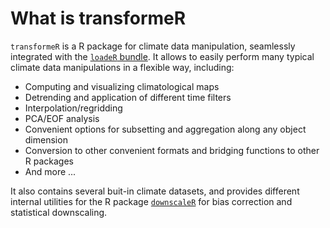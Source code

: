 # What is transformeR
`transformeR` is a R package for climate data manipulation, seamlessly integrated with the [`loadeR` bundle](https://github.com/SantanderMetGroup/loadeR). It allows to easily perform many typical climate data manipulations in a flexible way, including:

* Computing and visualizing climatological maps
* Detrending and application of different time filters
* Interpolation/regridding
* PCA/EOF analysis
* Convenient options for subsetting and aggregation along any object dimension
* Conversion to other convenient formats and bridging functions to other R packages
* And more ...

It also contains several buit-in climate datasets, and provides different internal utilities for the R package [`downscaleR`](https://github.com/SantanderMetGroup/downscaleR) for bias correction and statistical downscaling.


